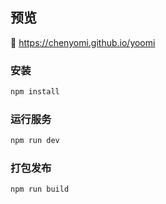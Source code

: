 ## 预览
🚀  https://chenyomi.github.io/yoomi

### 安装

```sh
npm install
```

### 运行服务

```sh
npm run dev
```

### 打包发布

```sh
npm run build
```

